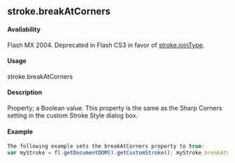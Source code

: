 ## stroke.breakAtCorners

#### Availability

Flash MX 2004. Deprecated in Flash CS3 in favor of [stroke.joinType](#_bookmark889).

#### Usage

stroke.breakAtCorners

#### Description

Property; a Boolean value. This property is the same as the Sharp Corners setting in the custom Stroke Style dialog box.

#### Example

```javascript
The following example sets the breakAtCorners property to true:
var myStroke = fl.getDocumentDOM().getCustomStroke(); myStroke.breakAtCorners = true; fl.getDocumentDOM().setCustomStroke(myStroke);

```
